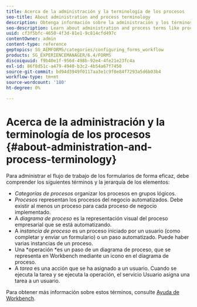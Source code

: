 ```yaml
---
title: Acerca de la administración y la terminología de los procesos
seo-title: About administration and process terminology
description: Obtenga información sobre la administración y los términos de proceso como la instancia del proceso, el diagrama de proceso y la operación.
seo-description: Learn about administration and process terms like process instance, process diagram and operation.
uuid: cf3f5bfc-4650-4f3d-81e1-9c814cfd497c
contentOwner: admin
content-type: reference
geptopics: SG_AEMFORMS/categories/configuring_forms_workflow
products: SG_EXPERIENCEMANAGER/6.4/FORMS
discoiquuid: f9b40e1f-956d-498b-92e4-4fe21e23fc4a
exl-id: 86f8d51c-a479-4940-b3c2-4b54a67f7450
source-git-commit: bd94d3949f0117aa3e1c9f0e84f7293a5d6b03b4
workflow-type: tm+mt
source-wordcount: '180'
ht-degree: 0%

---
```


# Acerca de la administración y la terminología de los procesos {#about-administration-and-process-terminology}

Para administrar el flujo de trabajo de los formularios de forma eficaz, debe comprender los siguientes términos y la jerarquía de los elementos:

* *Categorías de procesos* organizar los procesos en grupos lógicos.
* *Procesos* representan los procesos del negocio automatizados. Debe existir al menos un proceso para cada proceso de negocio implementado.
* A *diagrama de proceso* es la representación visual del proceso empresarial que se está automatizando.
* A *instancia de proceso* es un proceso iniciado por un usuario (como completar y enviar un formulario) o un paso automatizado. Puede haber varias instancias de un proceso.
* Una *operación *es un paso de un diagrama de proceso, que se representa en Workbench mediante un icono en el diagrama de proceso.
* A *tarea* es una acción que se ha asignado a un usuario. Cuando se ejecuta la tarea y se ejecuta la operación, el servicio Usuario asigna una tarea a un usuario.

Para obtener más información sobre estos términos, consulte [Ayuda de Workbench](https://www.adobe.com/go/learn_aemforms_workbench_63).
